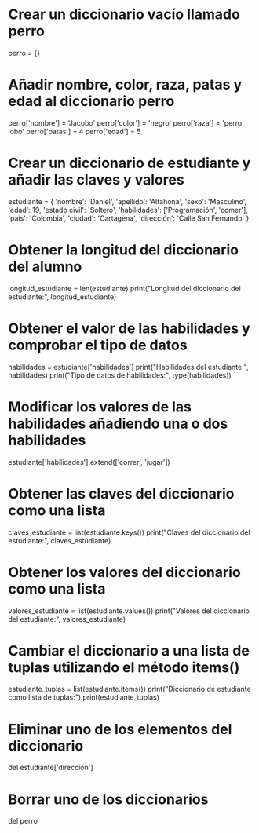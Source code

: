 # Crear un diccionario vacío llamado perro
perro = {}

# Añadir nombre, color, raza, patas y edad al diccionario perro
perro['nombre'] = 'Jacobo'
perro['color'] = 'negro'
perro['raza'] = 'perro lobo'
perro['patas'] = 4
perro['edad'] = 5

# Crear un diccionario de estudiante y añadir las claves y valores
estudiante = {
    'nombre': 'Daniel',
    'apellido': 'Altahona',
    'sexo': 'Masculino',
    'edad': 19,
    'estado civil': 'Soltero',
    'habilidades': ['Programación', 'comer'],
    'país': 'Colombia',
    'ciudad': 'Cartagena',
    'dirección': 'Calle San Fernando'
}

# Obtener la longitud del diccionario del alumno
longitud_estudiante = len(estudiante)
print("Longitud del diccionario del estudiante:", longitud_estudiante)

# Obtener el valor de las habilidades y comprobar el tipo de datos
habilidades = estudiante['habilidades']
print("Habilidades del estudiante:", habilidades)
print("Tipo de datos de habilidades:", type(habilidades))

# Modificar los valores de las habilidades añadiendo una o dos habilidades
estudiante['habilidades'].extend(['correr', 'jugar'])

# Obtener las claves del diccionario como una lista
claves_estudiante = list(estudiante.keys())
print("Claves del diccionario del estudiante:", claves_estudiante)

# Obtener los valores del diccionario como una lista
valores_estudiante = list(estudiante.values())
print("Valores del diccionario del estudiante:", valores_estudiante)

# Cambiar el diccionario a una lista de tuplas utilizando el método items()
estudiante_tuplas = list(estudiante.items())
print("Diccionario de estudiante como lista de tuplas:")
print(estudiante_tuplas)

# Eliminar uno de los elementos del diccionario
del estudiante['dirección']

# Borrar uno de los diccionarios
del perro
